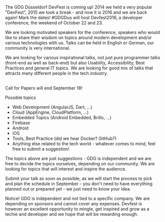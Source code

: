 The GDG Düsseldorf DevFest is coming up! 2014 we held a very popular "DevFest", 2015 we took a break - and now it is 2016 and we are back again! 
Mark the dates! #GDGDus will host Devfest2016, a developer conference, the weekend of October 22 and 23.

We are looking motivated speakers for the conference, speakers who would like to share their wisdom on topics around modern development and/or various technologies with us. Talks can be held in English or German, our community is very international.

We are looking for various inspirational talks, not just pure programmer talks (front-end as well as back-end) but also Usability, Accessibility, Best Practices and general IT topics. We are looking for good mix of talks that attracts many different people in the tech industry.

<div class="text-center">
<a href="https://docs.google.com/forms/d/e/1FAIpQLSf-SqNK56x-fjshc9_lc5eQYMPagNNIh4eu7ldOvgnmwhc1EA/viewform?c=0&w=1" target="_blank" class="style-scope header-content" style="color: white; ">
  <paper-button class="primary style-scope header-content x-scope paper-button-0" raised="" role="button" tabindex="0" animated="" aria-disabled="false" elevation="1">Submit a proposal</paper-button>
</a>
</div>
Call for Papers will end September 18!
<br/>


Possible topics 
* Web Development (AngularJS, Dart, ...)
* Cloud (AppEngine, CloudPlatform, ...)
* Embedded Topics (Android Embedded, Brillo, ...)
* Firebase
* Android
* iOS
* Tools, Best Practice (did we hear Docker? GitHub?)
* Anything else related to the tech world - whatever comes to mind, feel free to submit a suggestion!

The topics above are just suggestions - GDG is independent and we are free to decide the topics ourselves, depending on our community. We are looking for topics that will interest and inspire the audience. 

Submit your talk as soon as possible, as we will start the process to pick and plan the schedule in September - you don't need to have everything planned out or prepared yet - we just need to know your idea.

Notice! GDG is independent and not tied to a specific company. We are depending on sponsors and cannot cover any expenses. Devfest is however an excellent opportunity to mingle, get inspired and grow as a techie and developer and we hope that will be rewarding enough. 